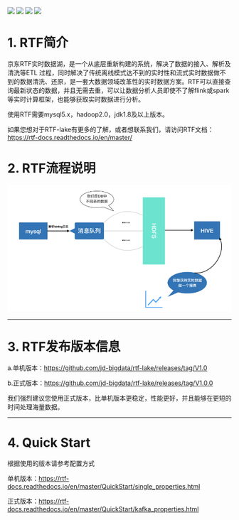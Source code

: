 ![](https://img.shields.io/badge/build-passing-brightgreen.svg) ![](https://img.shields.io/badge/license-Apache--2.0-green.svg) ![](https://img.shields.io/badge/Language-Java-important.svg) ![](https://img.shields.io/badge/Language--Version-jdk1.8%2B-yellow.svg)

**1.  RTF简介**
==
京东RTF实时数据湖，是一个从底层重新构建的系统，解决了数据的接入、解析及清洗等ETL 过程，同时解决了传统离线模式达不到的实时性和流式实时数据做不到的数据清洗、还原，是一套大数据领域改革性的实时数据方案。RTF可以直接查询最新状态的数据，并且无需去重，可以让数据分析人员即使不了解flink或spark等实时计算框架，也能够获取实时数据进行分析。

使用RTF需要mysql5.x，hadoop2.0，jdk1.8及以上版本。

如果您想对于RTF-lake有更多的了解，或者想联系我们，请访问RTF文档：https://rtf-docs.readthedocs.io/en/master/



**2.  RTF流程说明**
==
![Image text](liucheng.png/liucheng001.png)








---

**3.  RTF发布版本信息**
==
a.单机版本：https://github.com/jd-bigdata/rtf-lake/releases/tag/V1.0


b.正式版本：https://github.com/jd-bigdata/rtf-lake/releases/tag/V1.0.0

我们强烈建议您使用正式版本，比单机版本更稳定，性能更好，并且能够在更短的时间处理海量数据。





---



**4.  Quick Start**
==

根据使用的版本请参考配置方式

单机版本：https://rtf-docs.readthedocs.io/en/master/QuickStart/single_properties.html

正式版本：https://rtf-docs.readthedocs.io/en/master/QuickStart/kafka_properties.html

